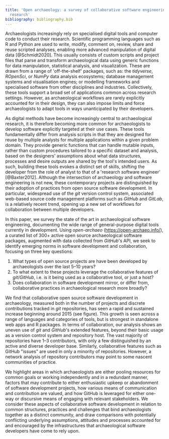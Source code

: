 ```yaml
---
title: 'Open archaeology: a survey of collaborative software engineering in archaeological
  research'
bibliography: bibliography.bib
---
```


Archaeologists increasingly rely on specialised digital tools and computer code to conduct their research.
Scientific programming languages such as R and Python are used to write, modify, comment on, review, share and reuse scripted analyses, enabling more advanced manipulation of digital data [@Schmidt2020].
This usually consists of custom scripts and project files that parse and transform archaeological data using generic functions for data manipulation, statistical analysis, and visualization.
These are drawn from a range of 'off-the-shelf' packages, such as: the *tidyverse*, *ROpenSci*, or *NumPy* data analysis ecosystems; database management systems and visualisation engines; or modelling frameworks and specialised software from other disciplines and industries.
Collectively, these tools support a broad set of applications common across research settings.
However, as archaeological workflows are rarely explicitly accounted for in their design, they can also impose limits and force archaeologists to adapt tools in ways unanticipated by their developers.

As digital methods have become increasingly central to archaeological research, it is therefore becoming more common for archaeologists to develop software explicitly targeted at their use cases.
These tools fundamentally differ from analysis scripts in that they are designed for reuse by multiple analysts for multiple applications within a given problem domain.
They provide generic functions that can handle mutable inputs, rather than custom procedures tailored to a specific dataset and analysis, based on the designers' assumptions about what data structures, processes and desire outputs are shared by the tool's intended users.
As such, building these tools evokes a distinct set of skills, shifting the developer from the role of analyst to that of a 'research software engineer' [@Baxter2012].
Although the intersection of archaeology and software engineering is not new, these contemporary projects are distinguished by their adoption of practices from open source software development.
In particular, widespread use of the *git* version control system, associated web-based source code management platforms such as *GitHub* and *GitLab*, is a relatively recent trend, opening up a new set of workflows for collaboration between multiple developers.

In this paper, we survey the state of the art in archaeological software engineering, documenting the wide range of general-purpose digital tools currently in development.
Using *open-archaeo* (https://open-archaeo.info/), a curated list of 300+ active open source archaeological software packages, augmented with data collected from *GitHub*'s API, we seek to identify emerging norms in software development and collaboration, focusing on three key questions:

1. What types of open source projects are have been developed by archaeologists over the last 5–10 years?
2. To what extent to these projects leverage the collaborative features of *git*/*GitHub*, i.e. is it being used as a collaborative tool, or just a host?
3. Does collaboration in software development mirror, or differ from, collaborative practices in archaeological research more broadly?

We find that collaborative open source software development in archaeology, measured both in the number of projects and discrete contributions tracked in *git* repositories, has seen a rapid and sustained increase beginning around 2015 (see figure).
This growth is seen across a range of languages and categories of tools, but is strongest in standalone web apps and R packages.
In terms of collaboration, our analysis shows an uneven use of *git* and *GitHub*'s extended features, beyond their basic usage as a version control system and repository host.
The vast majority of repositories have 1–3 contributors, with only a few distinguished by an active and diverse developer base.
Similarly, collaborative features such as GitHub "issues" are used in only a minority of repositories.
However, a network analysis of repository contributors may point to some nascent communities of practice.

We highlight areas in which archaeologists are either pooling resources for common goals or working independently and in a redundant manner, factors that may contribute to either enthusiastic upkeep or abandonment of software development projects, how various means of communication and contribution are valued, and how GitHub is leveraged for either one-way or discursive means of engaging with relevant stakeholders. 
We consider these aspects of collaborative software development in relation to common structures, practices and challenges that bind archaeologists together as a distinct community, and draw comparisons with potentially conflicting underlying assumptions, attitudes and processes accounted for and encouraged by the infrastructures that archaeological software developers have come to rely upon.

